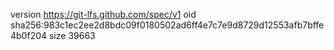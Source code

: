 version https://git-lfs.github.com/spec/v1
oid sha256:983c1ec2ee2d8bdc09f0180502ad6ff4e7c7e9d8729d12553afb7bffe4b0f204
size 39663

